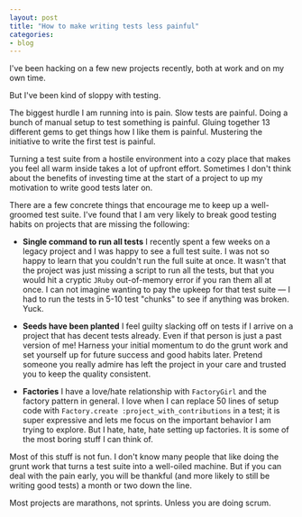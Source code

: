 ```yaml
---
layout: post
title: "How to make writing tests less painful"
categories:
- blog
---
```


I've been hacking on a few new projects recently, both at work and on my own 
time. 

But I've been kind of sloppy with testing.

The biggest hurdle I am running into is pain. Slow tests are painful. Doing a
bunch of manual setup to test something is painful. Gluing together 13 different
gems to get things how I like them is painful. Mustering the initiative to write
the first test is painful.

Turning a test suite from a hostile environment into a cozy place that makes you
feel all warm inside takes a lot of upfront effort. Sometimes I don't think about
the benefits of investing time at the start of a project to up my motivation to
write good tests later on.

There are a few concrete things that encourage me to keep up a well-groomed 
test suite. I've found that I am very likely to break good testing habits on 
projects that are missing the following:

* **Single command to run all tests** I recently spent a few weeks on a legacy
project and I was happy to see a full test suite. I was not so happy to learn that
you couldn't run the full suite at once. It wasn't that the project was just 
missing a script to run all the tests, but that you would hit a cryptic `JRuby`
out-of-memory error if you ran them all at once. I can not imagine wanting to
pay the upkeep for that test suite &mdash; I had to run the tests in 5-10 test
"chunks" to see if anything was broken. Yuck.

* **Seeds have been planted** I feel guilty slacking off on tests if I arrive
on a project that has decent tests already. Even if that person is just a past
version of me! Harness your initial momentum to do the grunt work and set 
yourself up for future success and good habits later. Pretend someone you really
admire has left the project in your care and trusted you to keep the quality
consistent.

* **Factories** I have a love/hate relationship with `FactoryGirl` and the 
factory pattern in general. I love when I can replace 50 lines of setup code with
`Factory.create :project_with_contributions` in a test; it is super expressive 
and lets me focus on the important behavior I am trying to explore. But I hate,
hate, hate setting up factories. It is some of the most boring stuff I can think
of.

Most of this stuff is not fun. I don't know many people that like doing the
grunt work that turns a test suite into a well-oiled machine. But if you can deal
with the pain early, you will be thankful (and more likely to still be writing
good tests) a month or two down the line. 

Most projects are marathons, not sprints. Unless you are doing scrum.
